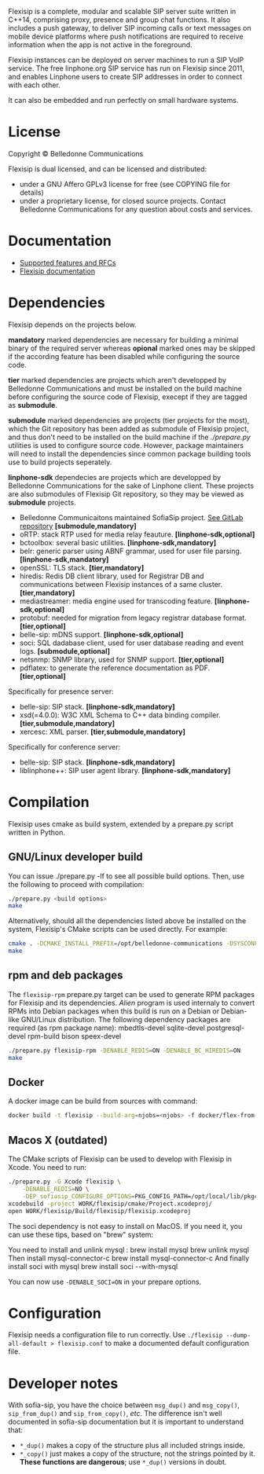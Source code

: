 Flexisip is a complete, modular and scalable SIP server suite written in C++14, comprising proxy, presence and group chat functions.
It also includes a push gateway, to deliver SIP incoming calls or text messages on mobile device platforms where push notifications are required to receive information when the app is not active in the foreground.

Flexisip instances can be deployed on server machines to run a SIP VoIP service. 
The free linphone.org SIP service has run on Flexisip since 2011, and enables Linphone users to create SIP addresses in order to connect with each other.

It can also be embedded and run perfectly on small hardware systems.

# License

Copyright © Belledonne Communications

Flexisip is dual licensed, and can be licensed and distributed:
- under a GNU Affero GPLv3 license for free (see COPYING file for details)
- under a proprietary license, for closed source projects. Contact Belledonne Communications for any question about costs and services.

# Documentation

- [Supported features and RFCs](https://www.linphone.org/technical-corner/flexisip/features)
- [Flexisip documentation](https://www.linphone.org/technical-corner/flexisip/documentation)

# Dependencies

Flexisip depends on the projects below.

**mandatory** marked dependencies are necessary for building a minimal binary of the required server whereas **opional** marked ones may be skipped if the
according feature has been disabled while configuring the source code.

**tier** marked dependencies are projects which aren't developped by Belledonne Communications and must be installed on the build machine before configuring the
source code of Flexisip, execept if they are tagged as **submodule**.

**submodule** marked dependencies are projects (tier projects for the most), which the Git repository has been added as submodule of Flexisip project, and thus don't need to be installed on
the build machine if the *./prepare.py* utilities is used to configure source code. However, package maintainers will need to install the dependencies since
common package building tools use to build projects seperately.

**linphone-sdk** dependecies are projects which are developped by Belledonne Communications for the sake of Linphone client. These projects are also submodules of Flexisip Git repository, so
they may be viewed as **submodule** projects.

- Belledonne Communicaitons maintained SofiaSip project. [See GitLab repository](https://gitlab.linphone.org/BC/public/external/sofia-sip) **[submodule,mandatory]**
- oRTP: stack RTP used for media relay feauture. **[linphone-sdk,optional]**
- bctoolbox: several basic utilities. **[linphone-sdk,mandatory]**
- belr: generic parser using ABNF grammar, used for user file parsing. **[linphone-sdk,mandatory]**
- openSSL: TLS stack. **[tier,mandatory]**
- hiredis: Redis DB client library, used for Registrar DB and communications between Flexisip instances of a same cluster. **[tier,mandatory]**
- mediastreamer: media engine used for transcoding feature. **[linphone-sdk,optional]**
- protobuf: needed for migration from legacy registrar database format. **[tier,optional]**
- belle-sip: mDNS support. **[linphone-sdk,optional]**
- soci: SQL dadabase client, used for user database reading and event logs. **[submodule,optional]**
- netsnmp: SNMP library, used for SNMP support. **[tier,optional]**
- pdflatex: to generate the reference documentation as PDF. **[tier,optional]** 

Specifically for presence server:

- belle-sip: SIP stack. **[linphone-sdk,mandatory]**
- xsd(=4.0.0): W3C XML Schema to C++ data binding compiler. **[tier,submodule,mandatory]**
- xercesc: XML parser. **[tier,submodule,mandatory]**

Specifically for conference server:

- belle-sip: SIP stack. **[linphone-sdk,mandatory]**
- liblinphone++: SIP user agent library. **[linphone-sdk,mandatory]**


# Compilation

Flexisip uses cmake as build system, extended by a prepare.py script written in Python.

## GNU/Linux developer build

You can issue ./prepare.py -lf to see all possible build options.
Then, use the following to proceed with compilation:

```bash
./prepare.py <build options>
make
```

Alternatively, should all the dependencies listed above be installed on the system, Flexisip's CMake scripts
can be used directly. For example:

```bash
cmake . -DCMAKE_INSTALL_PREFIX=/opt/belledonne-communications -DSYSCONF_INSTALL_DIR=/etc
make
```

## rpm and deb packages

The `flexisip-rpm` prepare.py target can be used to generate RPM packages for Flexisip and its dependencies.
_Alien_ program is used internaly to convert RPMs into Debian packages when this build is run on a Debian or Debian-like GNU/Linux distribution.
The following dependency packages are required (as rpm package name): 
 mbedtls-devel sqlite-devel postgresql-devel rpm-build bison speex-devel

```bash
./prepare.py flexisip-rpm -DENABLE_REDIS=ON -DENABLE_BC_HIREDIS=ON
make
```

## Docker

A docker image can be build from sources with command:

```bash
docker build -t flexisip --build-arg=njobs=<njobs> -f docker/flex-from-src .
```

## Macos X (outdated)

The CMake scripts of Flexisip can be used to develop with Flexisip in Xcode.
You need to run:

```bash
./prepare.py -G Xcode flexisip \
    -DENABLE_REDIS=NO \
    -DEP_sofiasip_CONFIGURE_OPTIONS=PKG_CONFIG_PATH=/opt/local/lib/pkgconfig/
xcodebuild -project WORK/flexisip/cmake/Project.xcodeproj/
open WORK/flexisip/Build/flexisip/flexisip.xcodeproj
```

The soci dependency is not easy to install on MacOS. If you need it, you can use these tips, based on "brew" system:

You need to install and unlink mysql :
brew install mysql
brew unlink mysql
Then install mysql-connector-c
brew install mysql-connector-c
And finally install soci with mysql
brew install soci --with-mysql

You can now use `-DENABLE_SOCI=ON` in your prepare options.

# Configuration

Flexisip needs a configuration file to run correctly.
Use `./flexisip --dump-all-default > flexisip.conf` to make a documented
default configuration file.

# Developer notes

With sofia-sip, you have the choice between `msg_dup()` and `msg_copy()`,
`sip_from_dup()` and `sip_from_copy()`, _etc_.
The difference isn't well documented in sofia-sip documentation but it is
important to understand that:
- `*_dup()` makes a copy of the structure plus all included strings inside.
- `*_copy()` just makes a copy of the structure, not the strings pointed by it. **These functions are
dangerous**; use `*_dup()` versions in doubt.
